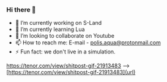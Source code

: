 ### Hi there 👋

- 🔭 I’m currently working on S-Land
- 🌱 I’m currently learning Lua
- 👯 I’m looking to collaborate on Youtube
- 📫 How to reach me: E-mail - polis.aqua@protonmail.com
- ⚡ Fun fact: we don't live in a simulation.


https://tenor.com/view/shitpost-gif-21913483
-->[https://tenor.com/view/shitpost-gif-21913483](url)
